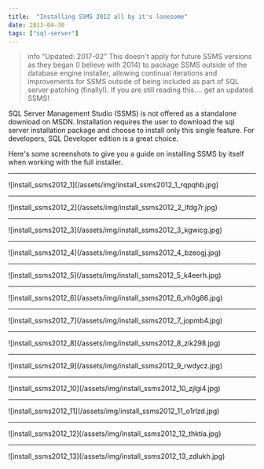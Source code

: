 ```yaml
---
title:  "Installing SSMS 2012 all by it's lonesome"
date: 2013-04-30
tags: ["sql-server"]
---
```


> info "Updated: 2017-02"
> This doesn't apply for future SSMS versions as they began (I believe with 2014) to package SSMS outside of the database engine installer, allowing continual iterations and improvements for SSMS outside of being included as part of SQL server patching (finally!). If you are still reading this.... get an updated SSMS!

SQL Server Management Studio (SSMS) is not offered as a standalone download on MSDN. Installation requires the user to download the sql server installation package and choose to install only this single feature. For developers, SQL Developer edition is a great choice.

Here's some screenshots to give you a guide on installing SSMS by itself when working with the full installer.

<hr>
![install_ssms2012_1](/assets/img/install_ssms2012_1_rqpqhb.jpg)
<hr>
![install_ssms2012_2](/assets/img/install_ssms2012_2_lfdg7r.jpg)
<hr>
![install_ssms2012_3](/assets/img/install_ssms2012_3_kgwicg.jpg)
<hr>
![install_ssms2012_4](/assets/img/install_ssms2012_4_bzeogj.jpg)
<hr>
![install_ssms2012_5](/assets/img/install_ssms2012_5_k4eerh.jpg)
<hr>
![install_ssms2012_6](/assets/img/install_ssms2012_6_vh0g86.jpg)
<hr>
![install_ssms2012_7](/assets/img/install_ssms2012_7_jopmb4.jpg)
<hr>
![install_ssms2012_8](/assets/img/install_ssms2012_8_zik298.jpg)
<hr>
![install_ssms2012_9](/assets/img/install_ssms2012_9_rwdycz.jpg)
<hr>
![install_ssms2012_10](/assets/img/install_ssms2012_10_zjlgi4.jpg)
<hr>
![install_ssms2012_11](/assets/img/install_ssms2012_11_o1rlzd.jpg)
<hr>
![install_ssms2012_12](/assets/img/install_ssms2012_12_thktia.jpg)
<hr>
![install_ssms2012_13](/assets/img/install_ssms2012_13_zdlukh.jpg)